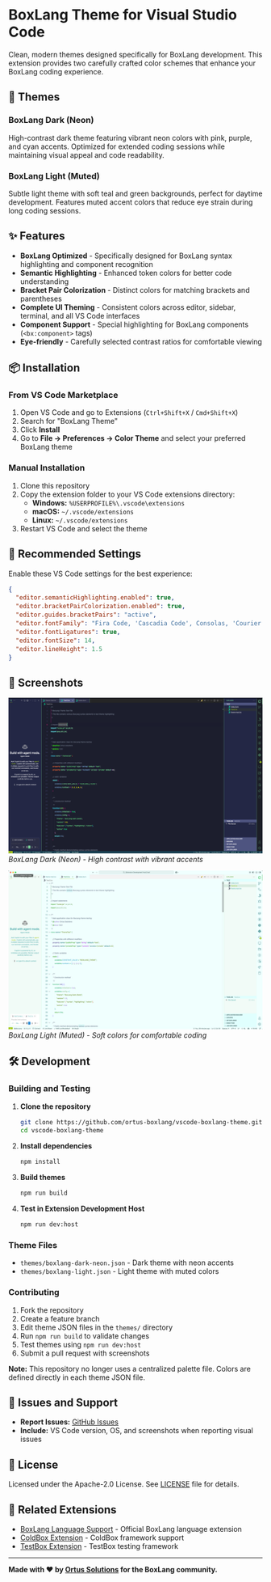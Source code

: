 # BoxLang Theme for Visual Studio Code

Clean, modern themes designed specifically for BoxLang development. This extension provides two carefully crafted color schemes that enhance your BoxLang coding experience.

## 🎨 Themes

### BoxLang Dark (Neon)

High-contrast dark theme featuring vibrant neon colors with pink, purple, and cyan accents. Optimized for extended coding sessions while maintaining visual appeal and code readability.

### BoxLang Light (Muted)

Subtle light theme with soft teal and green backgrounds, perfect for daytime development. Features muted accent colors that reduce eye strain during long coding sessions.

## ✨ Features

- **BoxLang Optimized** - Specifically designed for BoxLang syntax highlighting and component recognition
- **Semantic Highlighting** - Enhanced token colors for better code understanding
- **Bracket Pair Colorization** - Distinct colors for matching brackets and parentheses
- **Complete UI Theming** - Consistent colors across editor, sidebar, terminal, and all VS Code interfaces
- **Component Support** - Special highlighting for BoxLang components (`<bx:component>` tags)
- **Eye-friendly** - Carefully selected contrast ratios for comfortable viewing

## 📦 Installation

### From VS Code Marketplace

1. Open VS Code and go to Extensions (`Ctrl+Shift+X` / `Cmd+Shift+X`)
2. Search for "BoxLang Theme"
3. Click **Install**
4. Go to **File → Preferences → Color Theme** and select your preferred BoxLang theme

### Manual Installation

1. Clone this repository
2. Copy the extension folder to your VS Code extensions directory:
   - **Windows:** `%USERPROFILE%\.vscode\extensions`
   - **macOS:** `~/.vscode/extensions`
   - **Linux:** `~/.vscode/extensions`
3. Restart VS Code and select the theme

## 🎯 Recommended Settings

Enable these VS Code settings for the best experience:

```json
{
  "editor.semanticHighlighting.enabled": true,
  "editor.bracketPairColorization.enabled": true,
  "editor.guides.bracketPairs": "active",
  "editor.fontFamily": "Fira Code, 'Cascadia Code', Consolas, 'Courier New'",
  "editor.fontLigatures": true,
  "editor.fontSize": 14,
  "editor.lineHeight": 1.5
}
```

## 📸 Screenshots

![BoxLang Dark Neon](screenshots/boxlang-dark.png)
*BoxLang Dark (Neon) - High contrast with vibrant accents*

![BoxLang Light Muted](screenshots/boxlang-light.png)
*BoxLang Light (Muted) - Soft colors for comfortable coding*

## 🛠️ Development

### Building and Testing

1. **Clone the repository**

   ```bash
   git clone https://github.com/ortus-boxlang/vscode-boxlang-theme.git
   cd vscode-boxlang-theme
   ```

2. **Install dependencies**

   ```bash
   npm install
   ```

3. **Build themes**

   ```bash
   npm run build
   ```

4. **Test in Extension Development Host**

   ```bash
   npm run dev:host
   ```

### Theme Files

- `themes/boxlang-dark-neon.json` - Dark theme with neon accents
- `themes/boxlang-light.json` - Light theme with muted colors

### Contributing

1. Fork the repository
2. Create a feature branch
3. Edit theme JSON files in the `themes/` directory
4. Run `npm run build` to validate changes
5. Test themes using `npm run dev:host`
6. Submit a pull request with screenshots

**Note:** This repository no longer uses a centralized palette file. Colors are defined directly in each theme JSON file.

## 📝 Issues and Support

- **Report Issues:** [GitHub Issues](https://github.com/ortus-boxlang/vscode-boxlang-theme/issues)
- **Include:** VS Code version, OS, and screenshots when reporting visual issues

## 📄 License

Licensed under the Apache-2.0 License. See [LICENSE](LICENSE) file for details.

## 🔗 Related Extensions

- [BoxLang Language Support](https://marketplace.visualstudio.com/items?itemName=ortus-solutions.vscode-boxlang) - Official BoxLang language extension
- [ColdBox Extension](https://marketplace.visualstudio.com/items?itemName=ortus-solutions.vscode-coldbox) - ColdBox framework support
- [TestBox Extension](https://marketplace.visualstudio.com/items?itemName=ortus-solutions.vscode-testbox) - TestBox testing framework

---

**Made with ❤️ by [Ortus Solutions](https://www.ortussolutions.com) for the BoxLang community.**

